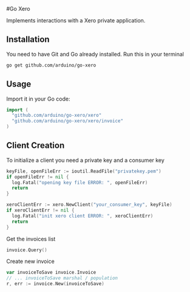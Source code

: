 #Go Xero

Implements interactions with a Xero private application.

## Installation

You need to have Git and Go already installed.
Run this in your terminal

```sh
go get github.com/arduino/go-xero
```

## Usage

Import it in your Go code:

```go
import (
  "github.com/arduino/go-xero/xero"
  "github.com/arduino/go-xero/xero/invoice"
)
```

## Client Creation

To initialize a client you need a private key and a consumer key

```go
keyFile, openFileErr := ioutil.ReadFile("privatekey.pem")
if openFileErr != nil {
  log.Fatal("opening key file ERROR: ", openFileErr)
  return
}

xeroClientErr := xero.NewClient("your_consumer_key", keyFile)
if xeroClientErr != nil {
  log.Fatal("init xero client ERROR: ", xeroClientErr)
  return
}
```

Get the invoices list

```go
invoice.Query()
```

Create new invoice

```go
var invoiceToSave invoice.Invoice
// ... invoiceToSave marshal / population
r, err := invoice.New(invoiceToSave)
```
